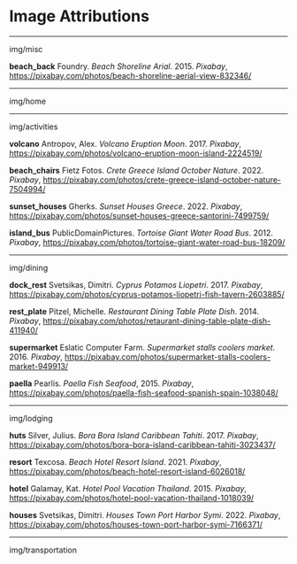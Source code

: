 # Image Attributions

---

img/misc

**beach_back**
Foundry. *Beach Shoreline Arial*. 2015. *Pixabay*, https://pixabay.com/photos/beach-shoreline-aerial-view-832346/

---

img/home



---

img/activities

**volcano**
Antropov, Alex. *Volcano Eruption Moon*. 2017. *Pixabay*, https://pixabay.com/photos/volcano-eruption-moon-island-2224519/

**beach_chairs**
Fietz Fotos. *Crete Greece Island October Nature*. 2022. *Pixabay*, https://pixabay.com/photos/crete-greece-island-october-nature-7504994/

**sunset_houses**
Gherks. *Sunset Houses Greece*. 2022. *Pixabay*, https://pixabay.com/photos/sunset-houses-greece-santorini-7499759/

**island_bus**
PublicDomainPictures. *Tortoise Giant Water Road Bus*. 2012. *Pixabay*, https://pixabay.com/photos/tortoise-giant-water-road-bus-18209/

---

img/dining

**dock_rest**
Svetsikas, Dimitri. *Cyprus Potamos Liopetri*. 2017. *Pixabay*, https://pixabay.com/photos/cyprus-potamos-liopetri-fish-tavern-2603885/

**rest_plate**
Pitzel, Michelle. *Restaurant Dining Table Plate Dish*. 2014. *Pixabay*, https://pixabay.com/photos/retaurant-dining-table-plate-dish-411940/

**supermarket**
Eslatic Computer Farm. *Supermarket stalls coolers market*. 2016. *Pixabay*, https://pixabay.com/photos/supermarket-stalls-coolers-market-949913/

**paella**
Pearlis. *Paella Fish Seafood*, 2015. *Pixabay*, https://pixabay.com/photos/paella-fish-seafood-spanish-spain-1038048/

---

img/lodging

**huts**
Silver, Julius. *Bora Bora Island Caribbean Tahiti*. 2017. *Pixabay*, https://pixabay.com/photos/bora-bora-island-caribbean-tahiti-3023437/

**resort**
Texcosa. *Beach Hotel Resort Island*. 2021. *Pixabay*, https://pixabay.com/photos/beach-hotel-resort-island-6026018/

**hotel**
Galamay, Kat. *Hotel Pool Vacation Thailand*. 2015. *Pixabay*, https://pixabay.com/photos/hotel-pool-vacation-thailand-1018039/

**houses**
Svetsikas, Dimitri. *Houses Town Port Harbor Symi*. 2022. *Pixabay*, https://pixabay.com/photos/houses-town-port-harbor-symi-7166371/

---

img/transportation